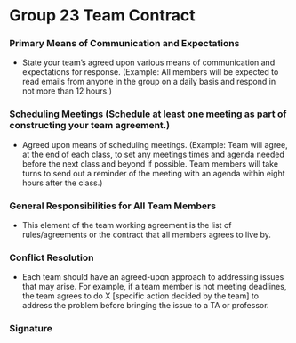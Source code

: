 # Group 23 Team Contract

### Primary Means of Communication and Expectations
- State your team’s agreed upon various means of communication and expectations for response. (Example: All members will be expected to read emails from anyone in the group on a daily basis and respond in not more than 12 hours.)

### Scheduling Meetings (Schedule at least one meeting as part of constructing your team agreement.)
- Agreed upon means of scheduling meetings. (Example: Team will agree, at the end of each class, to set any meetings times and agenda needed before the next class and beyond if possible. Team members will take turns to send out a reminder of the meeting with an agenda within eight hours after the class.)

### General Responsibilities for All Team Members
- This element of the team working agreement is the list of rules/agreements or the contract that all members agrees to live by.

### Conflict Resolution
- Each team should have an agreed-upon approach to addressing issues that may arise. For example, if a team member is not meeting deadlines, the team agrees to do X [specific action decided by the team] to address the problem before bringing the issue to a TA or professor.

### Signature
